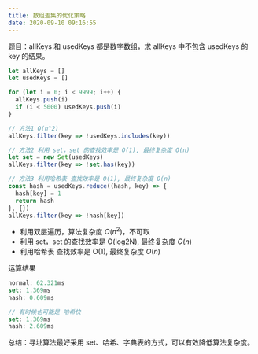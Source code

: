 ```yaml
---
title: 数组差集的优化策略
date: 2020-09-10 09:16:55
---
```


题目：allKeys 和 usedKeys 都是数字数组，求 allKeys 中不包含 usedKeys 的 key 的结果。

```js
let allKeys = []
let usedKeys = []

for (let i = 0; i < 9999; i++) {
  allKeys.push(i)
  if (i < 5000) usedKeys.push(i)
}

// 方法1 O(n^2)
allKeys.filter(key => !usedKeys.includes(key))

// 方法2 利用 set，set 的查找效率是 O(1), 最终复杂度 O(n)
let set = new Set(usedKeys)
allKeys.filter(key => !set.has(key))

// 方法3 利用哈希表 查找效率是 O(1), 最终复杂度 O(n)
const hash = usedKeys.reduce((hash, key) => {
  hash[key] = 1
  return hash
}, {})
allKeys.filter(key => !hash[key])
```

- 利用双层遍历，算法复杂度 $O(n^2)$，不可取
- 利用 set，set 的查找效率是 O(log2N), 最终复杂度 $O(n)$
- 利用哈希表 查找效率是 O(1), 最终复杂度 $O(n)$

运算结果

```js
normal: 62.321ms
set: 1.369ms
hash: 0.609ms

// 有时候也可能是 哈希快
set: 1.369ms
hash: 2.609ms
```

总结：寻址算法最好采用 set、哈希、字典表的方式，可以有效降低算法复杂度。
